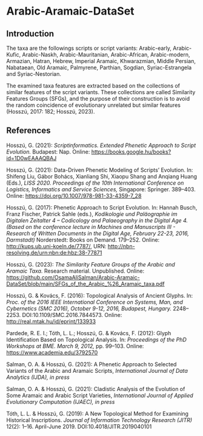 # Arabic-Aramaic-DataSet
## Introduction
The taxa are the followings scripts or script variants: Arabic-early, Arabic-Kufic, Arabic-Naskh, Arabic-Mauritanian, Arabic-African, Arabic-modern, Armazian, Hatran, Hebrew, Imperial Aramaic, Khwarazmian, Middle Persian, Nabataean, Old Aramaic, Palmyrene, Parthian, Sogdian, Syriac-Estrangela and Syriac-Nestorian.

The examined taxa features are extracted based on the collections of similar features of the script variants. These collections are called Similarity Features Groups (SFGs), 
and the purpose of their construction is to avoid the random coincidence of evolutionary unrelated but similar features (Hosszú, 2017: 182; Hosszú, 2023).

## References
Hosszú, G. (2021): _Scriptinformatics. Extended Phenetic Approach to Script Evolution._ Budapest: Nap. Online: https://books.google.hu/books?id=1D0wEAAAQBAJ

Hosszú, G. (2021): Data-Driven Phenetic Modeling of Scripts’ Evolution. In: Shifeng Liu, Gábor Bohács, Xianliang Shi, Xiaopu Shang and Anqiang Huang (Eds.), _LISS 2020. Proceedings of the 10th International Conference on Logistics, Informatics and Service Sciences,_ Singapore: Springer. 389–403. Online: https://doi.org/10.1007/978-981-33-4359-7_28

Hosszú, G. (2017): Phenetic Approach to Script Evolution. In: Hannah Busch, Franz Fischer, Patrick Sahle (eds.), _Kodikologie und Paläographie im Digitalen Zeitalter 4 – Codicology and Palaeography in the Digital Age 4. (Based on the conference lecture in Machines and Manuscripts III - Research of Written Documents in the Digital Age, February 22-23, 2016, Darmstadt)_ Norderstedt: Books on Demand. 179–252. Online: http://kups.ub.uni-koeln.de/7787/, URN: http://nbn-resolving.de/urn:nbn:de:hbz:38-77871

Hosszú, G. (2023): _The Similarity Feature Groups of the Arabic and Aramaic Taxa._ Research material. Unpublished. Online: https://github.com/OsamaAliSalman/Arabic-Aramaic-DataSet/blob/main/SFGs_of_the_Arabic_%26_Aramaic_taxa.pdf

Hosszú, G. & Kovács, F. (2016): Topological Analysis of Ancient Glyphs. In: _Proc. of the 2016 IEEE International Conference on Systems, Man, and Cybernetics (SMC 2016), October 9-12, 2016, Budapest, Hungary._ 2248–2253. DOI:10.1109/SMC.2016.7844573. Online: http://real.mtak.hu/id/eprint/133933

Pardede, R. E. I.; Tóth, L. L.; Hosszú, G. & Kovács, F. (2012): Glyph Identification Based on Topological Analysis. In: _Proceedings of the PhD Workshops at BME. March 9, 2012,_ pp. 99–103. Online: https://www.academia.edu/3792570

Salman, O. A. & Hosszú, G. (2021): A Phenetic Approach to Selected Variants of the Arabic and Aramaic Scripts, _International Journal of Data Analytics (IJDA),_ _in press_

Salman, O. A. & Hosszú, G. (2021): Cladistic Analysis of the Evolution of Some Aramaic and Arabic Script Varieties, _International Journal of Applied Evolutionary Computation (IJAEC),_ _in press_

Tóth, L. L. & Hosszú, G. (2019): A New Topological Method for Examining Historical Inscriptions. _Journal of Information Technology Research (JITR)_ 12(2): 1–16. April-June 2019. DOI:10.4018/JITR.2019040101
